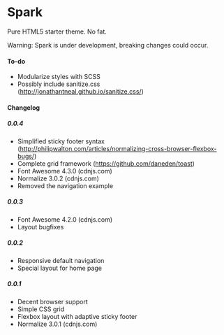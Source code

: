Spark
=====

Pure HTML5 starter theme. No fat.

Warning: Spark is under development, breaking changes could occur.

#### To-do
- Modularize styles with SCSS
- Possibly include sanitize.css (http://jonathantneal.github.io/sanitize.css/)

#### Changelog

##### 0.0.4
- Simplified sticky footer syntax (http://philipwalton.com/articles/normalizing-cross-browser-flexbox-bugs/)
- Complete grid framework (https://github.com/daneden/toast)
- Font Awesome 4.3.0 (cdnjs.com)
- Normalize 3.0.2 (cdnjs.com)
- Removed the navigation example

##### 0.0.3
- Font Awesome 4.2.0 (cdnjs.com)
- Layout bugfixes

##### 0.0.2
- Responsive default navigation
- Special layout for home page

##### 0.0.1
- Decent browser support
- Simple CSS grid
- Flexbox layout with adaptive sticky footer
- Normalize 3.0.1 (cdnjs.com)





